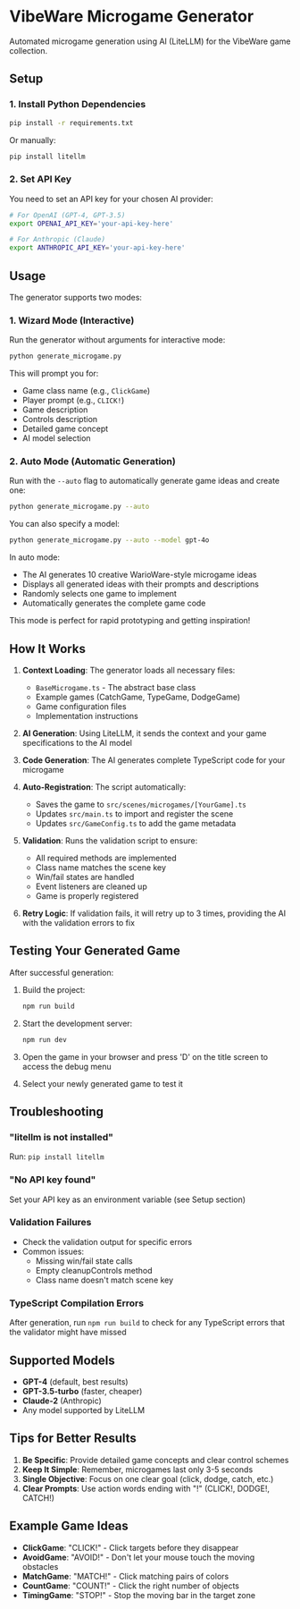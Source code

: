 # VibeWare Microgame Generator

Automated microgame generation using AI (LiteLLM) for the VibeWare game collection.

## Setup

### 1. Install Python Dependencies
```bash
pip install -r requirements.txt
```

Or manually:
```bash
pip install litellm
```

### 2. Set API Key
You need to set an API key for your chosen AI provider:

```bash
# For OpenAI (GPT-4, GPT-3.5)
export OPENAI_API_KEY='your-api-key-here'

# For Anthropic (Claude)
export ANTHROPIC_API_KEY='your-api-key-here'
```

## Usage

The generator supports two modes:

### 1. Wizard Mode (Interactive)

Run the generator without arguments for interactive mode:

```bash
python generate_microgame.py
```

This will prompt you for:
- Game class name (e.g., `ClickGame`)
- Player prompt (e.g., `CLICK!`)
- Game description
- Controls description
- Detailed game concept
- AI model selection

### 2. Auto Mode (Automatic Generation)

Run with the `--auto` flag to automatically generate game ideas and create one:

```bash
python generate_microgame.py --auto
```

You can also specify a model:

```bash
python generate_microgame.py --auto --model gpt-4o
```

In auto mode:
- The AI generates 10 creative WarioWare-style microgame ideas
- Displays all generated ideas with their prompts and descriptions
- Randomly selects one game to implement
- Automatically generates the complete game code

This mode is perfect for rapid prototyping and getting inspiration!

## How It Works

1. **Context Loading**: The generator loads all necessary files:
   - `BaseMicrogame.ts` - The abstract base class
   - Example games (CatchGame, TypeGame, DodgeGame)
   - Game configuration files
   - Implementation instructions

2. **AI Generation**: Using LiteLLM, it sends the context and your game specifications to the AI model

3. **Code Generation**: The AI generates complete TypeScript code for your microgame

4. **Auto-Registration**: The script automatically:
   - Saves the game to `src/scenes/microgames/[YourGame].ts`
   - Updates `src/main.ts` to import and register the scene
   - Updates `src/GameConfig.ts` to add the game metadata

5. **Validation**: Runs the validation script to ensure:
   - All required methods are implemented
   - Class name matches the scene key
   - Win/fail states are handled
   - Event listeners are cleaned up
   - Game is properly registered

6. **Retry Logic**: If validation fails, it will retry up to 3 times, providing the AI with the validation errors to fix

## Testing Your Generated Game

After successful generation:

1. Build the project:
   ```bash
   npm run build
   ```

2. Start the development server:
   ```bash
   npm run dev
   ```

3. Open the game in your browser and press 'D' on the title screen to access the debug menu

4. Select your newly generated game to test it

## Troubleshooting

### "litellm is not installed"
Run: `pip install litellm`

### "No API key found"
Set your API key as an environment variable (see Setup section)

### Validation Failures
- Check the validation output for specific errors
- Common issues:
  - Missing win/fail state calls
  - Empty cleanupControls method
  - Class name doesn't match scene key
  
### TypeScript Compilation Errors
After generation, run `npm run build` to check for any TypeScript errors that the validator might have missed

## Supported Models

- **GPT-4** (default, best results)
- **GPT-3.5-turbo** (faster, cheaper)
- **Claude-2** (Anthropic)
- Any model supported by LiteLLM

## Tips for Better Results

1. **Be Specific**: Provide detailed game concepts and clear control schemes
2. **Keep It Simple**: Remember, microgames last only 3-5 seconds
3. **Single Objective**: Focus on one clear goal (click, dodge, catch, etc.)
4. **Clear Prompts**: Use action words ending with "!" (CLICK!, DODGE!, CATCH!)

## Example Game Ideas

- **ClickGame**: "CLICK!" - Click targets before they disappear
- **AvoidGame**: "AVOID!" - Don't let your mouse touch the moving obstacles
- **MatchGame**: "MATCH!" - Click matching pairs of colors
- **CountGame**: "COUNT!" - Click the right number of objects
- **TimingGame**: "STOP!" - Stop the moving bar in the target zone 